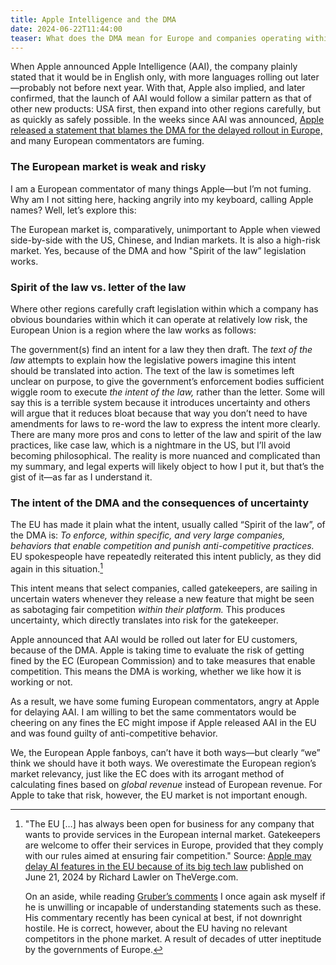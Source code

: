 ```yaml
---
title: Apple Intelligence and the DMA
date: 2024-06-22T11:44:00
teaser: What does the DMA mean for Europe and companies operating within it? In this article I look at the legislative differences between the US and EU and what this means for Apple Intelligence and the European market.
---
```

When Apple announced Apple Intelligence (AAI), the company plainly stated that it would be in English only, with more languages rolling out later—probably not before next year. With that, Apple also implied, and later confirmed, that the launch of AAI would follow a similar pattern as that of other new products: USA first, then expand into other regions carefully, but as quickly as safely possible. In the weeks since AAI was announced, [Apple released a statement that blames the DMA for the delayed rollout in Europe,](https://www.theverge.com/2024/6/21/24183251/apple-eu-delay-ai-screen-mirroring-shareplay-dma) and many European commentators are fuming.
### The European market is weak and risky
I am a European commentator of many things Apple—but I’m not fuming. Why am I not sitting here, hacking angrily into my keyboard, calling Apple names? Well, let’s explore this:

The European market is, comparatively, unimportant to Apple when viewed side-by-side with the US, Chinese, and Indian markets. It is also a high-risk market. Yes, because of the DMA and how "Spirit of the law” legislation works.
### Spirit of the law vs. letter of the law
Where other regions carefully craft legislation within which a company has obvious boundaries within which it can operate at relatively low risk, the European Union is a region where the law works as follows:

The government(s) find an intent for a law they then draft. The _text of the law_ attempts to explain how the legislative powers imagine this intent should be translated into action. The text of the law is sometimes left unclear on purpose, to give the government’s enforcement bodies sufficient wiggle room to execute _the intent of the law,_ rather than the letter. Some will say this is a terrible system because it introduces uncertainty and others will argue that it reduces bloat because that way you don’t need to have amendments for laws to re-word the law to express the intent more clearly. There are many more pros and cons to letter of the law and spirit of the law practices, like case law, which is a nightmare in the US, but I’ll avoid becoming philosophical. The reality is more nuanced and complicated than my summary, and legal experts will likely object to how I put it, but that’s the gist of it—as far as I understand it.
### The intent of the DMA and the consequences of uncertainty
The EU has made it plain what the intent, usually called “Spirit of the law”, of the DMA is: _To enforce, within specific, and very large companies, behaviors that enable competition and punish anti-competitive practices._ EU spokespeople have repeatedly reiterated this intent publicly, as they did again in this situation.[^EUquote]

[^EUquote]:
	"The EU […] has always been open for business for any company that wants to provide services in the European internal market. Gatekeepers are welcome to offer their services in Europe, provided that they comply with our rules aimed at ensuring fair competition." Source: [Apple may delay AI features in the EU because of its big tech law](https://www.theverge.com/2024/6/21/24183251/apple-eu-delay-ai-screen-mirroring-shareplay-dma) published on June 21, 2024 by Richard Lawler on TheVerge.com.
	
	On an aside, while reading [Gruber’s comments](https://daringfireball.net/2024/06/eu_reaping_what_it_sows) I once again ask myself if he is unwilling or incapable of understanding statements such as these. His commentary recently has been cynical at best, if not downright hostile. He is correct, however, about the EU having no relevant competitors in the phone market. A result of decades of utter ineptitude by the governments of Europe.

This intent means that select companies, called gatekeepers, are sailing in uncertain waters whenever they release a new feature that might be seen as sabotaging fair competition _within their platform._ This produces uncertainty, which directly translates into risk for the gatekeeper.

Apple announced that AAI would be rolled out later for EU customers, because of the DMA. Apple is taking time to evaluate the risk of getting fined by the EC (European Commission) and to take measures that enable competition. This means the DMA is working, whether we like how it is working or not.

As a result, we have some fuming European commentators, angry at Apple for delaying AAI. I am willing to bet the same commentators would be cheering on any fines the EC might impose if Apple released AAI in the EU and was found guilty of anti-competitive behavior.

We, the European Apple fanboys, can’t have it both ways—but clearly “we” think we should have it both ways. We overestimate the European region’s market relevancy, just like the EC does with its arrogant method of calculating fines based on _global revenue_ instead of European revenue. For Apple to take that risk, however, the EU market is not important enough.
